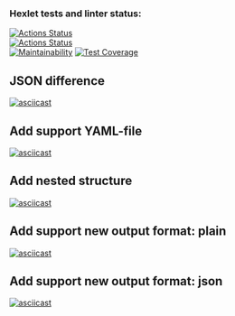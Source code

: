 ### Hexlet tests and linter status:
[![Actions Status](https://github.com/v-b-a/java-project-71/workflows/hexlet-check/badge.svg)](https://github.com/v-b-a/java-project-71/actions)  
[![Actions Status](https://github.com/v-b-a/java-project-71/actions/workflows/main.yml/badge.svg)](https://github.com/v-b-a/java-project-71/actions)  
[![Maintainability](https://api.codeclimate.com/v1/badges/14a907854f627d6b638c/maintainability)](https://codeclimate.com/github/v-b-a/java-project-71/maintainability)
[![Test Coverage](https://api.codeclimate.com/v1/badges/14a907854f627d6b638c/test_coverage)](https://codeclimate.com/github/v-b-a/java-project-71/test_coverage)
## JSON difference
[![asciicast](https://asciinema.org/a/YTwNMas0vJz0OuIfkYL4VIb3d.svg)](https://asciinema.org/a/YTwNMas0vJz0OuIfkYL4VIb3d)
## Add support YAML-file
[![asciicast](https://asciinema.org/a/oNi5m15QDQ8b7vVGyHWzVvcqQ.svg)](https://asciinema.org/a/oNi5m15QDQ8b7vVGyHWzVvcqQ)
## Add nested structure
[![asciicast](https://asciinema.org/a/Mh9DiTG3RPMbxYvG20wNBdBws.svg)](https://asciinema.org/a/Mh9DiTG3RPMbxYvG20wNBdBws)
## Add support new output format: plain
[![asciicast](https://asciinema.org/a/UZPVL8DyVk1dZxcjcAzsVWSDQ.svg)](https://asciinema.org/a/UZPVL8DyVk1dZxcjcAzsVWSDQ)
## Add support new output format: json
[![asciicast](https://asciinema.org/a/FCDcmTtvUQQ9vHeboH7EbWArQ.svg)](https://asciinema.org/a/FCDcmTtvUQQ9vHeboH7EbWArQ)
